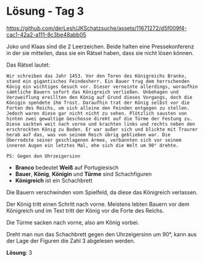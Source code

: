 # Lösung - Tag 3

https://github.com/derLesh/JKSchatzsuche/assets/11671272/d5f009f4-cac1-42a2-a111-8c3be48abb05

Joko und Klaas sind die 2 Leerzeichen. Beide halten eine Pressekonferenz in der sie mitteilen, dass sie ein Rätsel haben, dass sie nicht lösen können.

Das Rätsel lautet:

```
Wir schreiben das Jahr 1453. Vor den Toren des Königreichs Branko, stand ein gigantisches Feindesherr. Ein Bauer trug dem herrschenden König ein wichtiges Gesuch vor. Dieser verneinte allerdings, woraufhin sämtliche Bauern sofort das Königreich verließen. Unbehagen und Verzweiflung ereillten den König auf Grund dieses Vorgangs, doch die Königin spendete ihm Trost. Daraufhin trat der König selbst vor die Forten des Reichs, um sich alleine den Feinden entgegen zu stellen. Jedoch waren diese gar nicht nicht zu sehen. Plötzlich sausten von hinten zwei gewaltige Geschosse direkt auf die Türme der Festung zu. Diese sackten weit nach vorne und krachten links und rechts neben den erschrockten König zu Boden. Er war außer sich und blickte mit Traurer herab auf das, was von seinem Reich übrig geblieben war. Die Überredste seiner geschlagenen Armee, verbannten sich vor seinem inneren Augen ein letztes Mal, ehe sich die Welt um 90° drehte.

PS: Gegen den Uhrzeigersinn
```

- **Branco** bedeutet **Weiß** auf Portugiesisch
- **Bauer**, **König**, **Königin** und **Türme** sind Schachfiguren
- **Königreich** ist ein Schachbrett

Die Bauern verschwinden vom Spielfeld, da diese das Königreich verlassen.

Der König tritt einen Schritt nach vorne. Meistens lebten Bauern vor dem Königreich und im Text tritt der König vor die Forte des Reichs.

Die Türme sacken nach vorne, also am König vorbei.

Dreht man nun das Schachbrett gegen den Uhrzeigersinn um 90°, kann aus der Lage der Figuren die Zahl 3 abgelesen werden.

**Lösung**: 3

